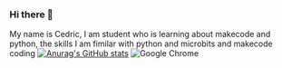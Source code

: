 ### Hi there 👋
My name is Cedric, I am student who is learning about makecode and python, the skills I am fimilar with python and microbits and makecode coding
[![Anurag's GitHub stats](https://github-readme-stats.vercel.app/api?username=cedric-dehghan-nejad)](https://github.com/anuraghazra/github-readme-stats)
  ![Google Chrome](https://img.shields.io/badge/Google%20Chrome-4285F4?style=for-the-badge&logo=GoogleChrome&logoColor=white)

